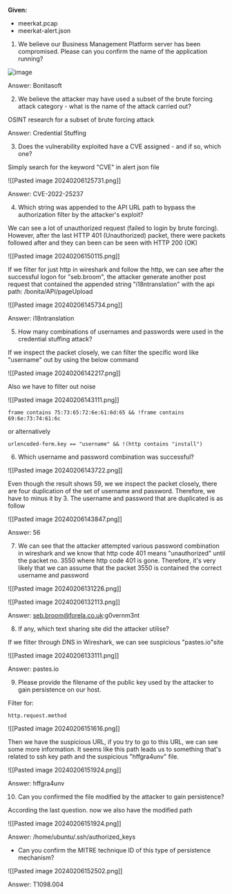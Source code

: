 **Given:**
- meerkat.pcap
- meerkat-alert.json






1. We believe our Business Management Platform server has been compromised. Please can you confirm the name of the application running?

![image](https://github.com/jirayus013t/cybersecurityprojects/assets/49973180/89c315ce-c5dd-4d9e-a5d2-dcaea1018565)


Answer: Bonitasoft

2. We believe the attacker may have used a subset of the brute forcing attack category - what is the name of the attack carried out?

OSINT research for a subset of brute forcing attack

Answer: Credential Stuffing

3. Does the vulnerability exploited have a CVE assigned - and if so, which one?

Simply search for the keyword "CVE" in alert json file

![[Pasted image 20240206125731.png]]


Answer: CVE-2022-25237

4. Which string was appended to the API URL path to bypass the authorization filter by the attacker's exploit?

We can see a lot of unauthorized request (failed to login by brute forcing). However,  after the last HTTP 401 (Unauthorized) packet, there were packets followed after and they can been can be seen with HTTP 200 (OK)

![[Pasted image 20240206150115.png]]


If we filter for just http in wireshark and follow the http, we can see after the successful logon for "seb.broom", the attacker generate another post request that contained the appended string "i18ntranslation" with the api path: /bonita/API/pageUpload

![[Pasted image 20240206145734.png]]

Answer: i18ntranslation

5. How many combinations of usernames and passwords were used in the credential stuffing attack?


If we inspect the packet closely, we can filter the specific word like "username" out by using the below command

![[Pasted image 20240206142217.png]]


Also we have to filter out noise

![[Pasted image 20240206143111.png]]

```
frame contains 75:73:65:72:6e:61:6d:65 && !frame contains 69:6e:73:74:61:6c

```
or alternatively

```
urlencoded-form.key == "username" && !(http contains "install")
```
6. Which username and password combination was successful?



![[Pasted image 20240206143722.png]]

Even though the result shows 59, we we inspect the packet closely, there are four duplication of the set of username and password. Therefore, we have to minus it by 3. The username and password that are duplicated is as follow 

![[Pasted image 20240206143847.png]]

Answer: 56

7. We can see that the attacker attempted various password combination in wireshark and we know that http code 401 means "unauthorized" until the packet no. 3550 where http code 401 is gone. Therefore, it's very likely that we can assume that the packet 3550 is contained the correct username and password

![[Pasted image 20240206131226.png]]

![[Pasted image 20240206132113.png]]



Answer: seb.broom@forela.co.uk:g0vernm3nt

8. If any, which text sharing site did the attacker utilise?

If we filter through DNS in Wireshark, we can see suspicious "pastes.io"site

![[Pasted image 20240206133111.png]]

Answer: pastes.io

9. Please provide the filename of the public key used by the attacker to gain persistence on our host.

Filter for:
```
http.request.method
```

![[Pasted image 20240206151616.png]]


Then we have the suspicious URL, if you try to go to this URL, we can see some more information. It seems like this path leads us to something that's related to ssh key path and the suspicious "hffgra4unv" file.

![[Pasted image 20240206151924.png]]


Answer: hffgra4unv

10. Can you confirmed the file modified by the attacker to gain persistence?

According the last question. now we also have the modified path

![[Pasted image 20240206151924.png]]

Answer: /home/ubuntu/.ssh/authorized_keys


- Can you confirm the MITRE technique ID of this type of persistence mechanism?

![[Pasted image 20240206152502.png]]


Answer: T1098.004
